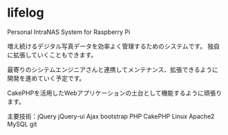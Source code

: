 # lifelog
Personal IntraNAS System for Raspberry Pi

増え続けるデジタル写真データを効率よく管理するためのシステムです。
独自に拡張していくこともできます。

最寄りのシシテムエンジニアさんと連携してメンテナンス、拡張できるように
開発を進めていく予定です。

CakePHPを活用したWebアプリケーションの土台として機能するように頑張ります。

主要技術：jQuery jQuery-ui Ajax bootstrap PHP CakePHP Linux Apache2 MySQL git
